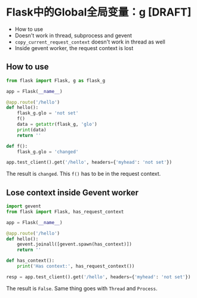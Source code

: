 # Flask中的Global全局变量：g [DRAFT]

- How to use
- Doesn't work in thread, subprocess and gevent
- `copy_current_request_context` doesn't work in thread as well
- Inside gevent worker, the request context is lost


## How to use

```py
from flask import Flask, g as flask_g

app = Flask(__name__)

@app.route('/hello')
def hello():
    flask_g.glo = 'not set'
    f()
    data = getattr(flask_g, 'glo')
    print(data)
    return ''

def f():
    flask_g.glo = 'changed'

app.test_client().get('/hello', headers={'myhead': 'not set'})
```
The result is `changed`.
This `f()` has to be in the request context.


## Lose context inside Gevent worker

```py
import gevent
from flask import Flask, has_request_context

app = Flask(__name__)

@app.route('/hello')
def hello():
    gevent.joinall([gevent.spawn(has_context)])
    return ''

def has_context():
    print('Has context:', has_request_context())

resp = app.test_client().get('/hello', headers={'myhead': 'not set'})
```
The result is `False`. Same thing goes with `Thread` and `Process`.
